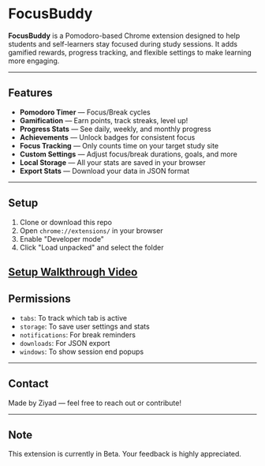 # FocusBuddy

**FocusBuddy** is a Pomodoro-based Chrome extension designed to help students and self-learners stay focused during study sessions. It adds gamified rewards, progress tracking, and flexible settings to make learning more engaging.

---

## Features

- **Pomodoro Timer** — Focus/Break cycles
- **Gamification** — Earn points, track streaks, level up!
- **Progress Stats** — See daily, weekly, and monthly progress
- **Achievements** — Unlock badges for consistent focus
- **Focus Tracking** — Only counts time on your target study site
- **Custom Settings** — Adjust focus/break durations, goals, and more
- **Local Storage** — All your stats are saved in your browser
- **Export Stats** — Download your data in JSON format

---

## Setup

1. Clone or download this repo
2. Open `chrome://extensions/` in your browser
3. Enable "Developer mode"
4. Click "Load unpacked" and select the folder

[**Setup Walkthrough Video**](https://drive.google.com/file/d/1yw6Ak3UoUO_Sqp7sxw9NCBcQNRZoy8cF/view?usp=sharing)
---

## Permissions

- `tabs`: To track which tab is active
- `storage`: To save user settings and stats
- `notifications`: For break reminders
- `downloads`: For JSON export
- `windows`: To show session end popups

---


## Contact

Made by Ziyad — feel free to reach out or contribute!

---

## Note

This extension is currently in Beta. Your feedback is highly appreciated.
